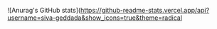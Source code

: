 ![Anurag's GitHub stats](https://github-readme-stats.vercel.app/api?username=siva-geddada&show_icons=true&theme=radical